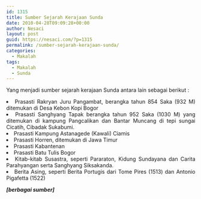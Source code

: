```yaml
---
id: 1315
title: Sumber Sejarah Kerajaan Sunda
date: 2010-04-28T09:09:28+00:00
author: Nesaci
layout: post
guid: https://nesaci.com/?p=1315
permalink: /sumber-sejarah-kerajaan-sunda/
categories:
  - Makalah
tags:
  - Makalah
  - Sunda
---
```

Yang menjadi sumber sejarah kerajaan Sunda antara lain sebagai berikut :

<li style="text-align: justify;">
  Prasasti Rakryan Juru Pangambat, berangka tahun 854 Saka (932 M) ditemukan di Desa Kebon Kopi Bogor
</li>
<li style="text-align: justify;">
  Prasasti Sanghyang Tapak berangka tahun 952 Saka (1030 M) yang ditemukan di kampung Pangcalikan dan Bantar Muncang di tepi sungai Cicatih, Cibadak Sukabumi.
</li>
<li style="text-align: justify;">
  Prasasti Kampung Astanagede (Kawali) Ciamis
</li>
<li style="text-align: justify;">
  Prasasti Horren, ditemukan di Jawa Timur
</li>
<li style="text-align: justify;">
  Prasasti Kabantenan
</li>
<li style="text-align: justify;">
  Prasasti Batu Tulis Bogor
</li>
<li style="text-align: justify;">
  Kitab-kitab Susastra, seperti Pararaton, Kidung Sundayana dan Carita Parahyangan serta Sanghyang Siksakanda.
</li>
<li style="text-align: justify;">
  Berita Asing, seperti Berita Portugis dari Tome Pires (1513) dan Antonio Pigafetta (1522)
</li>

**_[berbagai sumber]_**